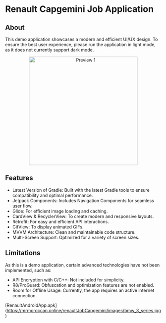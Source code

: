 # Renault Capgemini Job Application

## About
This demo application showcases a modern and efficient UI/UX design. To ensure the best user experience, please run the application in light mode, as it does not currently support dark mode.


<p align="center">
  <img src="https://raw.githubusercontent.com/tahaprogrammer/Test/refs/heads/main/renault.gif" alt="Preview 1" width="350" /> 
</p>

## Features
* Latest Version of Gradle: Built with the latest Gradle tools to ensure compatibility and optimal performance.
* Jetpack Components: Includes Navigation Components for seamless user flow.
* Glide: For efficient image loading and caching.
* CardView & RecyclerView: To create modern and responsive layouts.
* Retrofit: For easy and efficient API interactions.
* GifView: To display animated GIFs.
* MVVM Architecture: Clean and maintainable code structure.
* Multi-Screen Support: Optimized for a variety of screen sizes.

## Limitations
As this is a demo application, certain advanced technologies have not been implemented, such as:
* API Encryption with C/C++: Not included for simplicity.
* R8/ProGuard: Obfuscation and optimization features are not enabled.
* Room for Offline Usage: Currently, the app requires an active internet connection.

[RenaultAndroidApp.apk] (https://mrmoroccan.online/renaultJobCapgemini/images/bmw_3_series.jpg)
